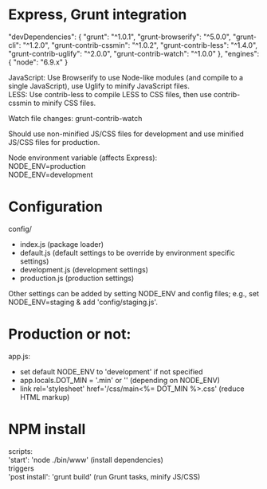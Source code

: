 # Express, Grunt integration

  "devDependencies": {
    "grunt": "^1.0.1",
    "grunt-browserify": "^5.0.0",
    "grunt-cli": "^1.2.0",
    "grunt-contrib-cssmin": "^1.0.2",
    "grunt-contrib-less": "^1.4.0",
    "grunt-contrib-uglify": "^2.0.0",
    "grunt-contrib-watch": "^1.0.0"
  },
  "engines": {
    "node": "6.9.x"
  }  

JavaScript: Use Browserify to use Node-like modules (and compile to a single JavaScript), use Uglify to minify JavaScript files.  
LESS: Use contrib-less to compile LESS to CSS files, then use contrib-cssmin to minify CSS files.  

Watch file changes: grunt-contrib-watch

Should use non-minified JS/CSS files for development and use minified JS/CSS files for production.

Node environment variable (affects Express):  
NODE_ENV=production  
NODE_ENV=development  

# Configuration
config/
  - index.js (package loader)
  - default.js (default settings to be override by environment specific settings)
  - development.js (development settings)
  - production.js (production settings)  
  
Other settings can be added by setting NODE_ENV and config files; e.g., set NODE_ENV=staging & add 'config/staging.js'.

# Production or not:
app.js:
  - set default NODE_ENV to 'development' if not specified
  - app.locals.DOT_MIN = '.min' or '' (depending on NODE_ENV)
  - link rel='stylesheet' href='/css/main<%= DOT_MIN %>.css' (reduce HTML markup)

# NPM install
scripts:  
'start': 'node ./bin/www' (install dependencies)  
triggers  
'post install': 'grunt build' (run Grunt tasks, minify JS/CSS)